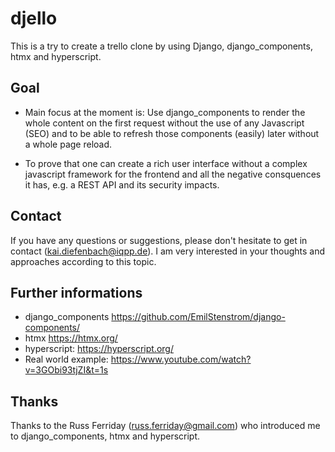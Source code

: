 # djello
This is a try to create a trello clone by using Django, django_components, htmx and hyperscript.


## Goal
- Main focus at the moment is: Use django_components to render the whole content on the first request without the use of any Javascript (SEO) and to be able to refresh those components (easily) later without a whole page reload. 

- To prove that one can create a rich user interface without a complex javascript framework for the frontend and all the negative consquences it has, e.g. a REST API and its security impacts. 


## Contact
If you have any questions or suggestions, please don't hesitate to get in contact (kai.diefenbach@iqpp.de). I am very interested in your thoughts and approaches according to this topic.


## Further informations
- django_components https://github.com/EmilStenstrom/django-components/
- htmx https://htmx.org/
- hyperscript: https://hyperscript.org/
- Real world example: https://www.youtube.com/watch?v=3GObi93tjZI&t=1s


## Thanks
Thanks to the Russ Ferriday (russ.ferriday@gmail.com) who introduced me to django_components, htmx and hyperscript. 
